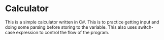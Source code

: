 # Calculator

This is a simple calculator written in C#. This is to practice getting input and doing some parsing before storing to the variable. This also uses switch-case expression to control the flow of the program.
